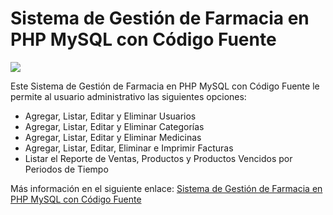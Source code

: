 # Sistema de Gestión de Farmacia en PHP MySQL con Código Fuente
<img src="https://i0.wp.com/www.configuroweb.com/wp-content/uploads/2022/05/Sistema-de-Gestion-de-Farmacia-en-PHP-MySQL-con-Codigo-Fuente.png?resize=800%2C500&ssl=1">

Este Sistema de Gestión de Farmacia en PHP MySQL con Código Fuente le permite al usuario administrativo las siguientes opciones:

- Agregar, Listar, Editar y Eliminar Usuarios
- Agregar, Listar, Editar y Eliminar Categorías
- Agregar, Listar, Editar y Eliminar Medicinas
- Agregar, Listar, Editar, Eliminar e Imprimir Facturas
- Listar el Reporte de Ventas, Productos y Productos Vencidos por Periodos de Tiempo

Más información en el siguiente enlace: <a href="https://www.configuroweb.com/sistema-de-gestion-de-farmacia/">Sistema de Gestión de Farmacia en PHP MySQL con Código Fuente</a>
